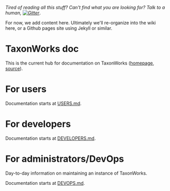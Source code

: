 
_Tired of reading all this stuff? Can't find what you are looking for? Talk to a human, [![Gitter][1]][2]_.

For now, we add content here.  Ultimately we'll re-organize into the wiki here, or a Github pages site using Jekyll or similar.

# TaxonWorks doc

This is the current hub for documentation on TaxonWorks ([homepage](http://taxonworks.org), [source](https://github.com/SpeciesFileGroup/taxonworks)).  

# For users

Documentation starts at [USERS.md](/USERS.md).

# For developers

Documentation starts at [DEVELOPERS.md](/DEVELOPERS.md).

# For administrators/DevOps

Day-to-day information on maintaining an instance of TaxonWorks.

Documentation starts at [DEVOPS.md](/DEVOPS.md).


[1]: https://badges.gitter.im/SpeciesFileGroup/taxonworks.svg
[2]: https://gitter.im/SpeciesFileGroup/taxonworks?utm_source=badge&utm_medium=badge&utm_campaign=pr-badge
